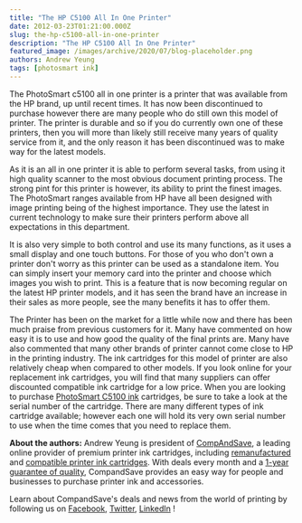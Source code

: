 ```yaml
---
title: "The HP C5100 All In One Printer"
date: 2012-03-23T01:21:00.000Z
slug: the-hp-c5100-all-in-one-printer
description: "The HP C5100 All In One Printer"
featured_image: /images/archive/2020/07/blog-placeholder.png
authors: Andrew Yeung
tags: [photosmart ink]
---
```


The PhotoSmart c5100 all in one printer is a printer that was available from the HP brand, up until recent times. It has now been discontinued to purchase however there are many people who do still own this model of printer. The printer is durable and so if you do currently own one of these printers, then you will more than likely still receive many years of quality service from it, and the only reason it has been discontinued was to make way for the latest models. 

As it is an all in one printer it is able to perform several tasks, from using it high quality scanner to the most obvious document printing process. The strong pint for this printer is however, its ability to print the finest images. The PhotoSmart ranges available from HP have all been designed with image printing being of the highest importance. They use the latest in current technology to make sure their printers perform above all expectations in this department. 

It is also very simple to both control and use its many functions, as it uses a small display and one touch buttons. For those of you who don't own a printer don't worry as this printer can be used as a standalone item. You can simply insert your memory card into the printer and choose which images you wish to print. This is a feature that is now becoming regular on the latest HP printer models, and it has seen the brand have an increase in their sales as more people, see the many benefits it has to offer them. 

The Printer has been on the market for a little while now and there has been much praise from previous customers for it. Many have commented on how easy it is to use and how good the quality of the final prints are. Many have also commented that many other brands of printer cannot come close to HP in the printing industry. The ink cartridges for this model of printer are also relatively cheap when compared to other models. If you look online for your replacement ink cartridges, you will find that many suppliers can offer discounted compatible ink cartridge for a low price. When you are looking to purchase [PhotoSmart C5100 ink](https://www.compandsave.com/hp/photosmart/c5100-ink-cartridges) cartridges, be sure to take a look at the serial number of the cartridge. There are many different types of ink cartridge available; however each one will hold its very own serial number to use when the time comes that you need to replace them.

**About the authors:** Andrew Yeung is president of [CompAndSave](https://www.compandsave.com/), a leading online provider of premium printer ink cartridges, including [remanufactured](https://www.compandsave.com/help) and [compatible printer ink cartridges](https://www.compandsave.com/help). With deals every month and a [1-year guarantee of quality](https://www.compandsave.com/help), CompandSave provides an easy way for people and businesses to purchase printer ink and accessories.

Learn about CompandSave's deals and news from the world of printing by following us on [Facebook](https://www.facebook.com/compandsave.ink), [Twitter](https://twitter.com/compandsave), [LinkedIn](https://www.linkedin.com) !